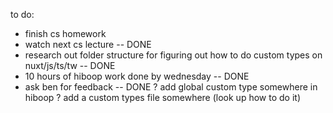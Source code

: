to do:
- finish cs homework
- watch next cs lecture -- DONE
- research out folder structure for figuring out how to do custom types on nuxt/js/ts/tw -- DONE
- 10 hours of hiboop work done by wednesday -- DONE
- ask ben for feedback -- DONE
? add global custom type somewhere in hiboop
? add a custom types file somewhere (look up how to do it)
